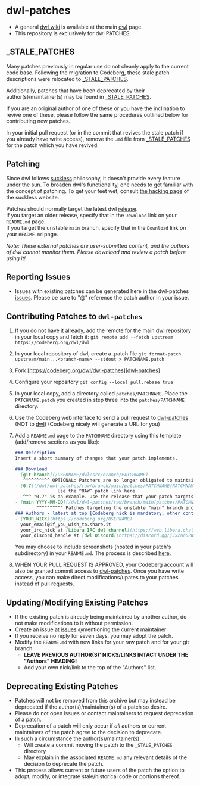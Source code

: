 # dwl-patches
* A general [dwl wiki](https://codeberg.org/dwl/dwl/wiki) is available at the main [dwl] page.
* This repository is exclusively for dwl PATCHES.

## _STALE_PATCHES
Many patches previously in regular use do not cleanly apply to the current code base. Following the migration to Codeberg, these stale patch descriptions were relocated to [_STALE_PATCHES].

Additionally, patches that have been deprecated by their author(s)/maintainer(s) may be found in [_STALE_PATCHES].

If you are an original author of one of these or you have the inclination to revive one of these, please follow the same procedures outlined below for contributing new patches.

In your initial pull request (or in the commit that revives the stale patch if you already have write access), remove the `.md` file from [_STALE_PATCHES] for the patch which you have revived.

## Patching
Since dwl follows [suckless](https://suckless.org/) philosophy, it doesn't provide every feature under the sun. To broaden dwl's functionality, one needs to get familiar with the concept of patching. To get your feet wet, consult [the hacking page](https://suckless.org/hacking/) of the suckless website.

Patches should normally target the latest dwl [release].  
If you target an older release, specify that in the `Download` link on your `README.md` page.  
If you target the unstable `main` branch, specify that in the `Download` link on your `README.md` page.

*Note: These external patches are user-submitted content, and the authors of dwl cannot monitor them. Please download and review a patch before using it!*

## Reporting Issues
- Issues with existing patches can be generated here in the dwl-patches [issues]. Please be sure to "@" reference the patch author in your issue.

## Contributing Patches to `dwl-patches`
1. If you do not have it already, add the remote for the main dwl repository in your local copy and fetch it:
    `git remote add --fetch upstream https://codeberg.org/dwl/dwl`
2. In your local repository of dwl, create a .patch file
    `git format-patch upstream/main...<branch-name> --stdout > PATCHNAME.patch`
3. Fork [https://codeberg.org/dwl/dwl-patches][dwl-patches]
4. Configure your repository
    `git config --local pull.rebase true`
5. In your local copy, add a directory called `patches/PATCHNAME`. Place the `PATCHNAME.patch` you created in step three into the `patches/PATCHNAME` directory.
6. Use the Codeberg web interface to send a pull request to [dwl-patches] (NOT to [dwl]) (Codeberg nicely will generate a URL for you)
7. Add a `README.md` page to the `PATCHNAME` directory using this template (add/remove sections as you like):
    ```markdown
    ### Description
    Insert a short summary of changes that your patch implements.

    ### Download
    - [git branch](/USERNAME/dwl/src/branch/PATCHNAME) 
	   ^^^^^^^^^^ OPTIONAL: Patchers are no longer obligated to maintain public `dwl` branches devoted to their patches
    - [0.7](/dwl/dwl-patches/raw/branch/main/patches/PATCHNAME/PATCHNAME.patch)
                    Use the ^RAW^ patch link here
	   ^^^ "0.7" is an example. Use the release that your patch targets
	- [main YYYY-MM-DD](/dwl/dwl-patches/raw/branch/main/patches/PATCHNAME/PATCHNAME.patch)
	        ^^^^^^^^^^ Patches targeting the unstable "main" branch include a YYYY-MM-DD indicator
    ### Authors - latest at top [Codeberg nick is mandatory; other contact methods optional]
    - [YOUR_NICK](https://codeberg.org/USERNAME)
      your_email@if_you_wish_to.share.it
      your_irc_nick at [Libera IRC dwl channel](https://web.libera.chat/?channels=#dwl)
      your_discord_handle at [dwl Discord](https://discord.gg/jJxZnrGPWN)
    ```
    You may choose to include screenshots (hosted in your patch's subdirectory) in your `README.md`. The process is described [here](https://docs.codeberg.org/markdown/using-images/).

8. WHEN YOUR PULL REQUEST IS APPROVED, your Codeberg account will also be granted commit access to [dwl-patches]. Once you have write access, you can make direct modifications/upates to your patches instead of pull requests.

## Updating/Modifying Existing Patches
- If the existing patch is already being maintained by another author, do not make modifications to it without permission.
- Create an issue at [issues] @mentioning the current maintainer
- If you receive no reply for seven days, you may adopt the patch.
- Modify the `README.md` with new links for your raw patch and for your git branch.
    - **LEAVE PREVIOUS AUTHOR(S)' NICKS/LINKS INTACT UNDER THE "Authors" HEADING!**
    - Add your own nick/link to the top of the "Authors" list.

## Deprecating Existing Patches
- Patches will not be removed from this archive but may instead be deprecated if the author(s)/maintainer(s) of a patch so desire.
- Please do not open issues or contact maintainers to request deprecation of a patch.
- Deprecation of a patch will only occur if *all* authors or current maintainers of the patch agree to the decision to deprecate.
- In such a circumstance the author(s)/maintainer(s):
    - Will create a commit moving the patch to the `_STALE_PATCHES` directory
    - May explain in the associated `README.md` any relevant details of the decision to deprecate the patch.
- This process allows current or future users of the patch the option to adopt, modify, or integrate stale/historical code or portions thereof.


[_STALE_PATCHES]:https://codeberg.org/dwl/dwl-patches/src/branch/main/_STALE_PATCHES
[dwl]: https://codeberg.org/dwl/dwl
[dwl-patches]: https://codeberg.org/dwl/dwl-patches
[issues]: https://codeberg.org/dwl/dwl-patches/issues
[release]: https://codeberg.org/dwl/dwl/releases
[Codeberg]: https://codeberg.org

